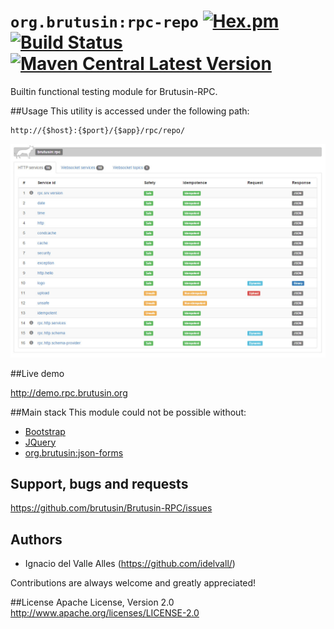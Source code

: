 # `org.brutusin:rpc-repo` [![Hex.pm](https://img.shields.io/hexpm/l/plug.svg)](http://www.apache.org/licenses/LICENSE-2.0) [![Build Status](https://api.travis-ci.org/brutusin/Brutusin-RPC.svg?branch=master)](https://travis-ci.org/brutusin/Brutusin-RPC) [![Maven Central Latest Version](https://maven-badges.herokuapp.com/maven-central/org.brutusin/rpc-repo/badge.svg)](https://maven-badges.herokuapp.com/maven-central/org.brutusin/rpc-repo/)

Builtin functional testing module for Brutusin-RPC.  

##Usage
This utility is accessed under the following path:
```
http://{$host}:{$port}/{$app}/rpc/repo/
```

[![Example](img/example.jpg)](http://demo.rpc.brutusin.org)

##Live demo

http://demo.rpc.brutusin.org

##Main stack
This module could not be possible without:
* [Bootstrap](http://getbootstrap.com/)
* [JQuery](http://jquery.com/)
* [org.brutusin:json-forms](https://github.com/brutusin/json-forms)

## Support, bugs and requests
https://github.com/brutusin/Brutusin-RPC/issues

## Authors

- Ignacio del Valle Alles (<https://github.com/idelvall/>)

Contributions are always welcome and greatly appreciated!

##License
Apache License, Version 2.0
http://www.apache.org/licenses/LICENSE-2.0
